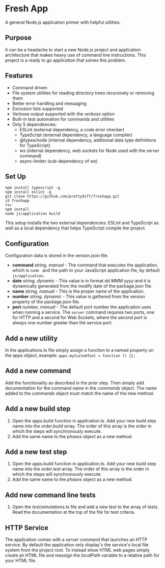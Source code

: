 # Fresh App
A general Node.js application primer with helpful utilities.

## Purpose
It can be a headache to start a new Node.js project and application architecture that makes heavy use of command line instructions. This project is a ready to go application that solves this problem.

## Features
* Command driven
* File system utilities for reading directory trees recursively or removing them
* Better error handling and messaging
* Exclusion lists supported
* Verbose output supported with the *verbose* option
* Built-in test automation for commands and utilities
* Only 5 dependencies:
   - ESLint (external dependency, a code error checker)
   - TypeScript (external dependency, a language compiler)
   - @types/node (internal dependency, additional data type definitions for TypeScript)
   - ws (internal dependency, web sockets for Node used with the *server* command)
   - async-limiter (sub-dependency of ws)


## Set Up
```
npm install typescript -g
npm install eslint -g
git clone https://github.com/prettydiff/freshapp.git
cd freshapp
tsc
npm install
node js/application build
```

This setup installs the two external dependencies: ESLint and TypeScript as well as a local dependency that helps TypeScript compile the project.

## Configuration
Configuration data is stored in the version.json file.

* **command** *string, manual* - The command that executes the application, which is `node ` and the path to your JavaScript application file, by default `js/application`.
* **date** *string, dynamic* - This value is in format *dd MMM yyyy* and it is dynamically generated from the modify date of the package.json file.
* **name** *string, manual* - This is the proper name of the application.
* **number** *string, dynamic* - This value is gathered from the version property of the package.json file.
* **port** *number, manual* - The default port number the application uses when running a service.  The `server` command requires two ports, one for HTTP and a second for Web Sockets, where the second port is always one number greater than the service port.

## Add a new utility
In the applications.ts file simply assign a function to a named property on the apps object, example:
`apps.myCustomTool = function () {};`

## Add a new command
Add the functionality as described in the prior step.  Then simply add documentation for the command name in the *commands* object.  The name added to the *commands* object must match the name of the new method.

## Add a new build step
1. Open the apps.build function in application.ts. Add your new build step name into the *order.build* array.  The order of this array is the order in which the steps will synchronously execute.
1. Add the same name to the *phases* object as a new method.

## Add a new test step
1. Open the apps.build function in application.ts. Add your new build step name into the *order.test* array.  The order of this array is the order in which the steps will synchronously execute.
1. Add the same name to the *phases* object as a new method.

## Add new command line tests
1. Open the *test/simulations.ts* file and add a new test to the array of tests.  Read the documentation at the top of the file for test criteria.

## HTTP Service
The application comes with a *server* command that launches an HTTP service. By default the application only display's the service's local file system from the project root. To instead show HTML web pages simply create an HTML file and reassign the *localPath* variable to a relative path for your HTML file.